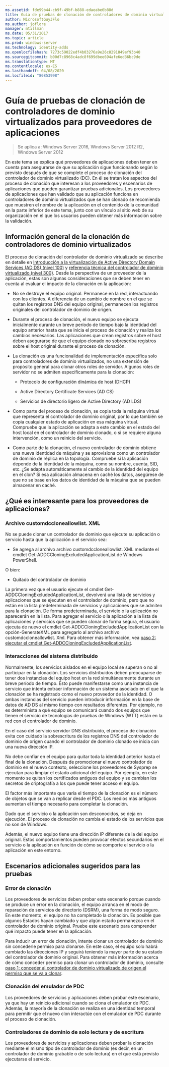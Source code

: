 ```yaml
---
ms.assetid: fde99b44-cb9f-49bf-b888-edaeabe6b88d
title: Guía de pruebas de clonación de controladores de dominio virtualizados para proveedores de aplicaciones
author: MicrosoftGuyJFlo
ms.author: joflore
manager: mtillman
ms.date: 05/31/2017
ms.topic: article
ms.prod: windows-server
ms.technology: identity-adds
ms.openlocfilehash: 7273c59022edf4b03276a9e26c8291849ef93b40
ms.sourcegitcommit: b00d7c8968c4adc8f699dbee694afe6ed36bc9de
ms.translationtype: MT
ms.contentlocale: es-ES
ms.lasthandoff: 04/08/2020
ms.locfileid: "80853998"
---
```

# <a name="virtualized-domain-controller-cloning-test-guidance-for-application-vendors"></a>Guía de pruebas de clonación de controladores de dominio virtualizados para proveedores de aplicaciones

>Se aplica a: Windows Server 2016, Windows Server 2012 R2, Windows Server 2012

En este tema se explica qué proveedores de aplicaciones deben tener en cuenta para asegurarse de que su aplicación sigue funcionando según lo previsto después de que se complete el proceso de clonación del controlador de dominio virtualizado (DC). En él se tratan los aspectos del proceso de clonación que interesan a los proveedores y escenarios de aplicaciones que pueden garantizar pruebas adicionales. Los proveedores de aplicaciones que han validado que su aplicación funciona en controladores de dominio virtualizados que se han clonado se recomienda que muestren el nombre de la aplicación en el contenido de la comunidad en la parte inferior de este tema, junto con un vínculo al sitio web de su organización en el que los usuarios pueden obtener más información sobre la validación.

## <a name="overview-of-virtualized-dc-cloning"></a>Información general de la clonación de controladores de dominio virtualizados
El proceso de clonación del controlador de dominio virtualizado se describe en detalle en [Introducción a la virtualización de Active Directory Domain Services (AD DS) (nivel 100)](https://docs.microsoft.com/windows-server/identity/ad-ds/introduction-to-active-directory-domain-services-ad-ds-virtualization-level-100) y [referencia técnica del controlador de dominio virtualizado (nivel 300)](https://docs.microsoft.com/windows-server/identity/ad-ds/deploy/virtual-dc/virtualized-domain-controller-technical-reference--level-300-). Desde la perspectiva de un proveedor de la aplicación, estas son algunas consideraciones que se deben tener en cuenta al evaluar el impacto de la clonación en la aplicación:

-   No se destruye el equipo original. Permanece en la red, interactuando con los clientes. A diferencia de un cambio de nombre en el que se quitan los registros DNS del equipo original, permanecen los registros originales del controlador de dominio de origen.

-   Durante el proceso de clonación, el nuevo equipo se ejecuta inicialmente durante un breve período de tiempo bajo la identidad del equipo anterior hasta que se inicia el proceso de clonación y realiza los cambios necesarios. Las aplicaciones que crean registros sobre el host deben asegurarse de que el equipo clonado no sobrescriba registros sobre el host original durante el proceso de clonación.

-   La clonación es una funcionalidad de implementación específica solo para controladores de dominio virtualizados, no una extensión de propósito general para clonar otros roles de servidor. Algunos roles de servidor no se admiten específicamente para la clonación:

    -   Protocolo de configuración dinámica de host (DHCP)

    -   Active Directory Certificate Services (AD CS)

    -   Servicios de directorio ligero de Active Directory (AD LDS)

-   Como parte del proceso de clonación, se copia toda la máquina virtual que representa el controlador de dominio original, por lo que también se copia cualquier estado de aplicación en esa máquina virtual. Compruebe que la aplicación se adapta a este cambio en el estado del host local en el controlador de dominio clonado, o si se requiere alguna intervención, como un reinicio del servicio.

-   Como parte de la clonación, el nuevo controlador de dominio obtiene una nueva identidad de máquina y se aprovisiona como un controlador de dominio de réplica en la topología. Compruebe si la aplicación depende de la identidad de la máquina, como su nombre, cuenta, SID, etc. ¿Se adapta automáticamente al cambio de la identidad del equipo en el clon? Si esa aplicación almacena en caché los datos, asegúrese de que no se base en los datos de identidad de la máquina que se pueden almacenar en caché.

## <a name="what-is-interesting-for-application-vendors"></a>¿Qué es interesante para los proveedores de aplicaciones?

### <a name="customdccloneallowlistxml"></a>Archivo customdccloneallowlist. XML
No se puede clonar un controlador de dominio que ejecute su aplicación o servicio hasta que la aplicación o el servicio sea:

-   Se agrega al archivo archivo customdccloneallowlist. XML mediante el cmdlet Get-ADDCCloningExcludedApplicationList de Windows PowerShell.

O bien:

-   Quitado del controlador de dominio

La primera vez que el usuario ejecute el cmdlet Get-ADDCCloningExcludedApplicationList, devolverá una lista de servicios y aplicaciones que se ejecutan en el controlador de dominio, pero que no están en la lista predeterminada de servicios y aplicaciones que se admiten para la clonación. De forma predeterminada, el servicio o la aplicación no aparecerán en la lista. Para agregar el servicio o la aplicación a la lista de aplicaciones y servicios que se pueden clonar de forma segura, el usuario ejecuta de nuevo el cmdlet Get-ADDCCloningExcludedApplicationList con la opción-GenerateXML para agregarlo al archivo archivo customdccloneallowlist. Xml. Para obtener más información, vea [paso 2: ejecutar el cmdlet Get-ADDCCloningExcludedApplicationList](https://docs.microsoft.com/powershell/module/addsadministration/get-addccloningexcludedapplicationlist).

### <a name="distributed-system-interactions"></a>Interacciones del sistema distribuido
Normalmente, los servicios aislados en el equipo local se superan o no al participar en la clonación. Los servicios distribuidos deben preocuparse de tener dos instancias del equipo host en la red simultáneamente durante un breve período de tiempo. Esto puede manifestarse como una instancia de servicio que intenta extraer información de un sistema asociado en el que la clonación se ha registrado como el nuevo proveedor de la identidad. O ambas instancias del servicio pueden introducir información en la base de datos de AD DS al mismo tiempo con resultados diferentes. Por ejemplo, no es determinista a qué equipo se comunicará cuando dos equipos que tienen el servicio de tecnologías de pruebas de Windows (WTT) están en la red con el controlador de dominio.

En el caso del servicio servidor DNS distribuido, el proceso de clonación evita con cuidado la sobrescritura de los registros DNS del controlador de dominio de origen cuando el controlador de dominio clonado se inicia con una nueva dirección IP.

No debe confiar en el equipo para quitar toda la identidad anterior hasta el final de la clonación. Después de promocionar el nuevo controlador de dominio en el nuevo contexto, seleccione los proveedores de Sysprep se ejecutan para limpiar el estado adicional del equipo. Por ejemplo, en este momento se quitan los certificados antiguos del equipo y se cambian los secretos de criptografía a los que puede tener acceso el equipo.

El factor más importante que varía el tiempo de la clonación es el número de objetos que se van a replicar desde el PDC. Los medios más antiguos aumentan el tiempo necesario para completar la clonación.

Dado que el servicio o la aplicación son desconocidos, se deja en ejecución. El proceso de clonación no cambia el estado de los servicios que no son de Windows.

Además, el nuevo equipo tiene una dirección IP diferente de la del equipo original. Estos comportamientos pueden provocar efectos secundarios en el servicio o la aplicación en función de cómo se comporte el servicio o la aplicación en este entorno.

## <a name="additional-scenarios-suggested-for-testing"></a>Escenarios adicionales sugeridos para las pruebas

### <a name="cloning-failure"></a>Error de clonación
Los proveedores de servicios deben probar este escenario porque cuando se produce un error en la clonación, el equipo arranca en el modo de reparación de servicios de directorio (DSRM), una forma de modo seguro. En este momento, el equipo no ha completado la clonación. Es posible que algunos Estados hayan cambiado y que algún estado permanezca en el controlador de dominio original. Pruebe este escenario para comprender qué impacto puede tener en la aplicación.

Para inducir un error de clonación, intente clonar un controlador de dominio sin concederle permiso para clonarse. En este caso, el equipo solo habrá cambiado las direcciones IP y seguirá teniendo la mayor parte de su estado del controlador de dominio original. Para obtener más información acerca de cómo conceder permiso para clonar un controlador de dominio, consulte [paso 1: conceder al controlador de dominio virtualizado de origen el permiso que se va a clonar](https://docs.microsoft.com/windows-server/identity/ad-ds/get-started/virtual-dc/virtualized-domain-controller-deployment-and-configuration).

### <a name="pdc-emulator-cloning"></a>Clonación del emulador de PDC
Los proveedores de servicios y aplicaciones deben probar este escenario, ya que hay un reinicio adicional cuando se clona el emulador de PDC. Además, la mayoría de la clonación se realiza en una identidad temporal para permitir que el nuevo clon interactúe con el emulador de PDC durante el proceso de clonación.

### <a name="writable-versus-read-only-domain-controllers"></a>Controladores de dominio de solo lectura y de escritura
Los proveedores de servicios y aplicaciones deben probar la clonación mediante el mismo tipo de controlador de dominio (es decir, en un controlador de dominio grabable o de solo lectura) en el que está previsto ejecutarse el servicio.
